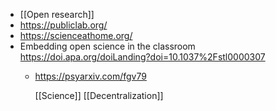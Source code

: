 - [[Open research]]
- https://publiclab.org/
- https://scienceathome.org/
- Embedding open science in the classroom https://doi.apa.org/doiLanding?doi=10.1037%2Fstl0000307
	- https://psyarxiv.com/fgv79
	  
	  [[Science]] [[Decentralization]]